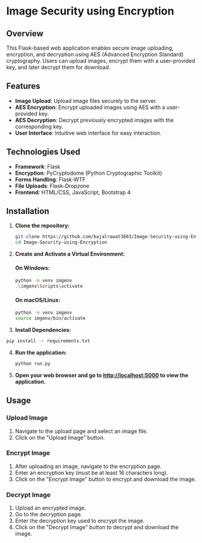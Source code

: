 # Image Security using Encryption


## Overview
This Flask-based web application enables secure image uploading, encryption, and decryption using AES (Advanced Encryption Standard) cryptography. Users can upload images, encrypt them with a user-provided key, and later decrypt them for download.


## Features
- **Image Upload**: Upload image files securely to the server.
- **AES Encryption**: Encrypt uploaded images using AES with a user-provided key.
- **AES Decryption**: Decrypt previously encrypted images with the corresponding key.
- **User Interface**: Intuitive web interface for easy interaction.


## Technologies Used
- **Framework**: Flask
- **Encryption**: PyCryptodome (Python Cryptographic Toolkit)
- **Forms Handling**: Flask-WTF
- **File Uploads**: Flask-Dropzone
- **Frontend**: HTML/CSS, JavaScript, Bootstrap 4


## Installation
1. **Clone the repository:**
   ```bash
   git clone https://github.com/kajalrawat3603/Image-Security-using-Encryption.git
   cd Image-Security-using-Encryption
   ```

2. **Create and Activate a Virtual Environment:**
     #### On Windows:
     ```bash
     python -m venv imgenv
     .\imgenv\Scripts\activate
     ```
  
     #### On macOS/Linux:
     ```bash
     python -m venv imgenv
     source imgenv/bin/activate
     ```
3. **Install Dependencies:**
```bash
pip install -r requirements.txt
```

4. **Run the application:**
   ```bash
   python run.py
   ```

5. **Open your web browser and go to [http://localhost:5000](http://localhost:5000) to view the application.**

   
## Usage
### Upload Image
1. Navigate to the upload page and select an image file.
2. Click on the "Upload Image" button.

### Encrypt Image
1. After uploading an image, navigate to the encryption page.
2. Enter an encryption key (must be at least 16 characters long).
3. Click on the "Encrypt Image" button to encrypt and download the image.

### Decrypt Image
1. Upload an encrypted image.
2. Go to the decryption page.
3. Enter the decryption key used to encrypt the image.
4. Click on the "Decrypt Image" button to decrypt and download the image.

